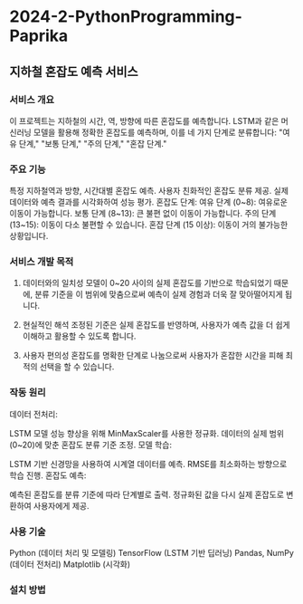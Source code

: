 # 2024-2-PythonProgramming-Paprika

## 지하철 혼잡도 예측 서비스

### 서비스 개요
이 프로젝트는 지하철의 시간, 역, 방향에 따른 혼잡도를 예측합니다. LSTM과 같은 머신러닝 모델을 활용해 정확한 혼잡도를 예측하며, 이를 네 가지 단계로 분류합니다: "여유 단계," "보통 단계," "주의 단계," "혼잡 단계."

### 주요 기능
특정 지하철역과 방향, 시간대별 혼잡도 예측.
사용자 친화적인 혼잡도 분류 제공.
실제 데이터와 예측 결과를 시각화하여 성능 평가.
혼잡도 단계:
여유 단계 (0~8): 여유로운 이동이 가능합니다.
보통 단계 (8~13): 큰 불편 없이 이동이 가능합니다.
주의 단계 (13~15): 이동이 다소 불편할 수 있습니다.
혼잡 단계 (15 이상): 이동이 거의 불가능한 상황입니다.

### 서비스 개발 목적
1. 데이터와의 일치성
모델이 0~20 사이의 실제 혼잡도를 기반으로 학습되었기 때문에, 분류 기준을 이 범위에 맞춤으로써 예측이 실제 경험과 더욱 잘 맞아떨어지게 됩니다.

2. 현실적인 해석
조정된 기준은 실제 혼잡도를 반영하며, 사용자가 예측 값을 더 쉽게 이해하고 활용할 수 있도록 합니다.

3. 사용자 편의성
혼잡도를 명확한 단계로 나눔으로써 사용자가 혼잡한 시간을 피해 최적의 선택을 할 수 있습니다.

### 작동 원리
데이터 전처리:

LSTM 모델 성능 향상을 위해 MinMaxScaler를 사용한 정규화.
데이터의 실제 범위(0~20)에 맞춘 혼잡도 분류 기준 조정.
모델 학습:

LSTM 기반 신경망을 사용하여 시계열 데이터를 예측.
RMSE를 최소화하는 방향으로 학습 진행.
혼잡도 예측:

예측된 혼잡도를 분류 기준에 따라 단계별로 출력.
정규화된 값을 다시 실제 혼잡도로 변환하여 사용자에게 제공.

### 사용 기술
Python (데이터 처리 및 모델링)
TensorFlow (LSTM 기반 딥러닝)
Pandas, NumPy (데이터 전처리)
Matplotlib (시각화)

### 설치 방법